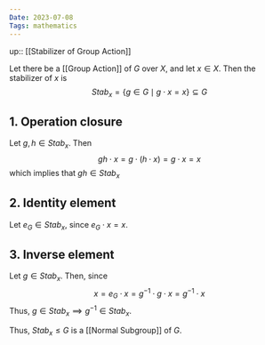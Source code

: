 ```yaml
---
Date: 2023-07-08
Tags: mathematics
---
```

up:: [[Stabilizer of Group Action]]

Let there be a [[Group Action]] of $G$ over $X$, and let $x \in X$. Then the stabilizer of $x$ is 
$$Stab_x = \{g \in G \mid g \cdot x = x\} \subseteq G$$

## 1. Operation closure
Let $g, h \in Stab_x$. Then 
$$gh \cdot x = g \cdot (h\cdot x) = g\cdot x = x$$
which implies that $gh \in Stab_x$

## 2. Identity element
Let $e_G \in Stab_x$, since $e_G \cdot x = x$.

## 3. Inverse element
Let $g \in Stab_x$. Then, since 
$$x = e_G \cdot x = g^{-1} \cdot g \cdot x = g^{-1} \cdot x$$
Thus, $g \in Stab_x \implies g^{-1} \in Stab_x$.

Thus, $Stab_x \leq G$ is a [[Normal Subgroup]] of $G$.
